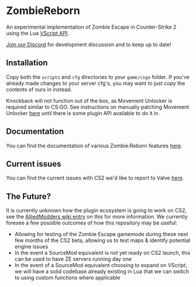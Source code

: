 # ZombieReborn

An experimental implementation of Zombie Escape in Counter-Strike 2 using the Lua [VScript API](https://cs2.poggu.me/dumped-data/vscript-list).

[Join our Discord](https://discord.gg/QsSGf9ZEVs) for development discussion and to keep up to date!

## Installation

Copy both the `scripts` and `cfg` directories to your `game/csgo` folder. If you've already made changes to your server cfg's, you may want to just copy the contents of ours in instead.

Knockback will not function out of the box, as Movement Unlocker is required similar to CS:GO. See instructions on manually patching Movement Unlocker [here](../../wiki/Patching-Movement-Unlocker) until there is some plugin API available to do it in.

## Documentation

You can find the documentation of various Zombie:Reborn features [here](../../wiki/Documentation).

## Current issues
You can find the current issues with CS2 we'd like to report to Valve [here](../../wiki/CS2-Issues).

## The Future?

It is currently unknown how the plugin ecosystem is going to work on CS2, see the [AlliedModders wiki entry](https://wiki.alliedmods.net/Introduction_to_SourceMod_Plugins#Will_SourceMod_support_Source_2.3F_Will_plugins_for_existing_games_continue_to_work_if_they_are_ported.3F) on this for more information. We currently foresee a few possible outcomes of how this repository may be useful:

- Allowing for testing of the Zombie Escape gamemode during these next few months of the CS2 beta, allowing us to test maps & identify potential engine issues
- In the event a SourceMod equivalent is not yet ready on CS2 launch, this can be used to have ZE servers running day one
- In the event of a SourceMod equivalent choosing to expand on VScript, we will have a solid codebase already existing in Lua that we can switch to using custom functions where applicable
